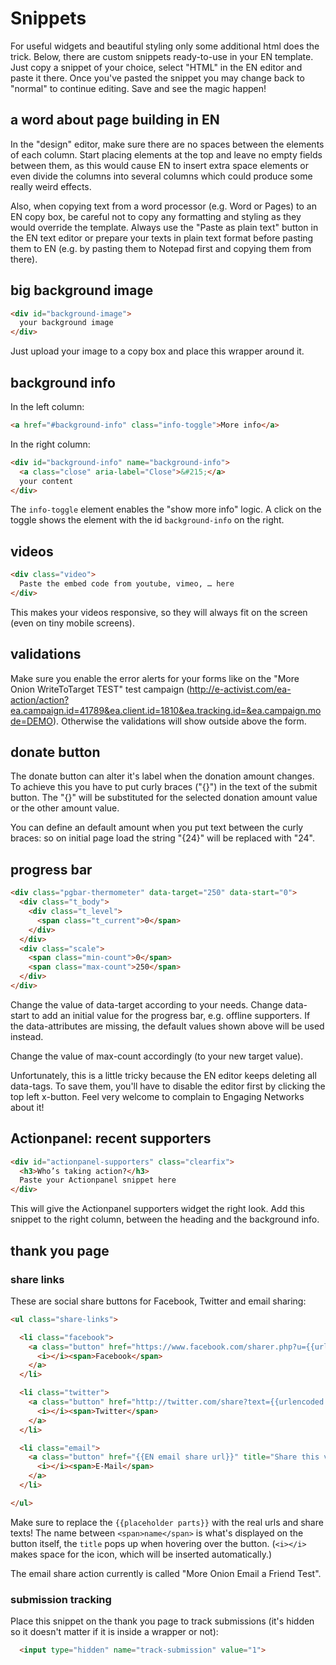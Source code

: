 # Snippets

For useful widgets and beautiful styling only some additional html does the trick. Below, there are custom snippets ready-to-use in your EN template. Just copy a snippet of your choice, select "HTML" in the EN editor and paste it there. Once you've pasted the snippet you may change back to "normal" to continue editing. Save and see the magic happen!

## a word about page building in EN

In the "design" editor, make sure there are no spaces between the elements of each column. Start placing elements at the top and leave no empty fields between them, as this would cause EN to insert extra space elements or even divide the columns into several columns which could produce some really weird effects.

Also, when copying text from a word processor (e.g. Word or Pages) to an EN copy box, be careful not to copy any formatting and styling as they would override the template. Always use the "Paste as plain text" button in the EN text editor or prepare your texts in plain text format before pasting them to EN (e.g. by pasting them to Notepad first and copying them from there).


## big background image

```html
<div id="background-image">
  your background image
</div>
```

Just upload your image to a copy box and place this wrapper around it.

## background info

In the left column:

```html
<a href="#background-info" class="info-toggle">More info</a>
```

In the right column:

```html
<div id="background-info" name="background-info">
  <a class="close" aria-label="Close">&#215;</a>
  your content
</div>
```

The `info-toggle` element enables the "show more info" logic. A click on the toggle shows the element with the id `background-info` on the right.

## videos

```html
<div class="video">
  Paste the embed code from youtube, vimeo, … here
</div>
```

This makes your videos responsive, so they will always fit on the screen (even on tiny mobile screens).

## validations

Make sure you enable the error alerts for your forms like on the "More Onion WriteToTarget TEST" test campaign (http://e-activist.com/ea-action/action?ea.campaign.id=41789&ea.client.id=1810&ea.tracking.id=&ea.campaign.mode=DEMO). Otherwise the validations will show outside above the form.

## donate button

The donate button can alter it's label when the donation amount changes. To achieve this you have to put curly braces ("{}") in the text of the submit button. The "{}" will be substituted for the selected donation amount value or the other amount value.

You can define an default amount when you put text between the curly braces: so on initial page load the string "{24}" will be replaced with "24".

## progress bar

```html
<div class="pgbar-thermometer" data-target="250" data-start="0">
  <div class="t_body">
    <div class="t_level">
      <span class="t_current">0</span>
    </div>
  </div>
  <div class="scale">
    <span class="min-count">0</span>
    <span class="max-count">250</span>
  </div>
</div>
```

Change the value of data-target according to your needs. Change data-start to add an initial value for the progress bar, e.g. offline supporters. If the data-attributes are missing, the default values shown above will be used instead.

Change the value of max-count accordingly (to your new target value).

Unfortunately, this is a little tricky because the EN editor keeps deleting all data-tags. To save them, you'll have to disable the editor first by clicking the top left x-button. Feel very welcome to complain to Engaging Networks about it!

## Actionpanel: recent supporters

```html
<div id="actionpanel-supporters" class="clearfix">
  <h3>Who’s taking action?</h3>
  Paste your Actionpanel snippet here
</div>
```

This will give the Actionpanel supporters widget the right look. Add this snippet to the right column, between the heading and the background info.


## thank you page

### share links

These are social share buttons for Facebook, Twitter and email sharing:

```html
<ul class="share-links">

  <li class="facebook">
    <a class="button" href="https://www.facebook.com/sharer.php?u={{urlencoded url}}" title="Share this via Facebook!" target="_blank" data-share="facebook">
      <i></i><span>Facebook</span>
    </a>
  </li>

  <li class="twitter">
    <a class="button" href="http://twitter.com/share?text={{urlencoded share text}}&amp;url={{urlencoded url}}" title="Share this via Twitter!" target="_blank" data-share="twitter">
      <i></i><span>Twitter</span>
    </a>
  </li>

  <li class="email">
    <a class="button" href="{{EN email share url}}" title="Share this via E-Mail!" target="_blank" data-share="email">
      <i></i><span>E-Mail</span>
    </a>
  </li>

</ul>
```

Make sure to replace the `{{placeholder parts}}` with the real urls and share texts! The name between `<span>name</span>` is what's displayed on the button itself, the `title` pops up when hovering over the button. (`<i></i>` makes space for the icon, which will be inserted automatically.)

The email share action currently is called "More Onion Email a Friend Test".

### submission tracking

Place this snippet on the thank you page to track submissions (it's hidden so it doesn't matter if it is inside a wrapper or not):

```html
  <input type="hidden" name="track-submission" value="1">
```
